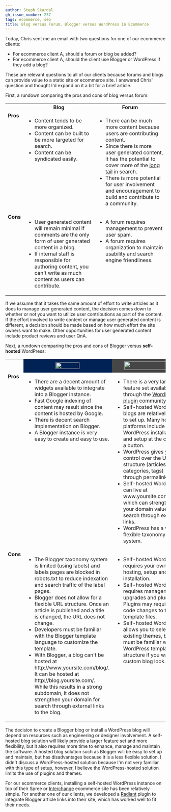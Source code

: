 ```yaml
---
author: Steph Skardal
gh_issue_number: 257
tags: ecommerce, seo
title: Blog versus Forum, Blogger versus WordPress in Ecommerce
---
```


[](http://1.bp.blogspot.com/_wWmWqyCEKEs/S131AuTPm7I/AAAAAAAADF8/UJziG2anat0/s1600-h/wordpress-logo.png)

Today, Chris sent me an email with two questions for one of our ecommerce clients:

- For ecommerce client A, should a forum or blog be added?
- For ecommerce client A, should the client use Blogger or WordPress if they add a blog?

These are relevant questions to all of our clients because forums and blogs can provide value to a static site or ecommerce site. I answered Chris' question and thought I'd expand on it a bit for a brief article.

First, a rundown comparing the pros and cons of blog versus forum:

<table cellpadding="0" cellspacing="5" class="blog_article" width="100%">
<tbody><tr class="alt">
<td width="10%"> </td>
<td align="center" width="45%"><b>Blog</b></td>
<td align="center" width="45%"><b>Forum</b></td>
</tr>
<tr>
<td valign="top"><b>Pros</b></td>
<td valign="top">
<ul>
<li>Content tends to be more organized.</li>
<li>Content can be built to be more targeted for search.</li>
<li>Content can be syndicated easily.</li>
</ul>
</td>
<td valign="top">
<ul>
<li>There can be much more content because users are contributing content.</li>
<li>Since there is more user generated content, it has the potential to cover more of the <a href="http://en.wikipedia.org/wiki/Long_Tail">long tail</a> in search.</li>
<li>There is more potential for user involvement and encouragement to build and contribute to a community.</li>
</ul>
</td>
</tr>
<tr>
<td valign="top"><b>Cons</b></td>
<td valign="top">
<ul>
<li>User generated content will remain minimal if comments are the only form of user generated content in a blog.</li>
<li>If internal staff is responsible for authoring content, you can't write as much content as users can contribute.</li>
</ul>
</td>
<td valign="top">
<ul>
<li>A forum requires management to prevent user spam.</li>
<li>A forum requires organization to maintain usability and search engine friendliness.</li>
</ul>
</td>
</tr></tbody></table>

If we assume that it takes the same amount of effort to write articles as it does to manage user generated content, the decision comes down to whether or not you want to utilize user contributions as part of the content. If the effort involved to write content or manage user generated content is different, a decision should be made based on how much effort the site owners want to make. Other opportunities for user generated content include product reviews and user QnA.

Next, a rundown comparing the pros and cons of Blogger versus **self-hosted** WordPress:

<table cellpadding="0" cellspacing="5" class="blog_article" width="100%">
<tbody><tr>
<td width="10%"> </td>
<td align="center" style="background-color:#002255;" width="45%"><b><a href="http://www.blogger.com"><img alt="" border="0" id="BLOGGER_PHOTO_ID_5430766117686011266" src="/blog/2010/01/25/blog-vs-forum-blogger-vs-wordpress/image-0.png" style="margin:5px;width: 75px; height: 20px;"/></a></b></td>

<td align="center" style="background-color:#464646;" width="45%"><b><a href="http://wordpress.org"><img alt="" border="0" id="BLOGGER_PHOTO_ID_5430766118456236978" src="/blog/2010/01/25/blog-vs-forum-blogger-vs-wordpress/image-0.png" style="margin:5px;width: 151px; height: 26px;"/></a></b></td></tr>
<tr><td valign="top"><b>Pros</b></td>
<td valign="top">
<ul>
<li>There are a decent amount of widgets available to integrate into a Blogger instance.</li>
<li>Fast Google indexing of content may result since the content is hosted by Google.</li>
<li>There is decent search implementation on Blogger.</li>
<li>A Blogger instance is very easy to create and easy to use.</li>
</ul>
</td>
<td valign="top">
<ul>
<li>There is a very large feature set available through the <a href="http://wordpress.org/extend/plugins/">WordPress plugin</a> community.</li>
<li>Self-hosted WordPress blogs are relatively easy to set up. Many hosting platforms include WordPress installation and setup at the click of a button.</li>
<li>WordPress gives you control over the URL structure (articles, categories, tags) through permalinks.</li>
<li>Self-hosted WordPress can live at www.yoursite.com/blog/ which can strengthen your domain value in search through external links.</li>
<li>WordPress has a very flexible taxonomy system.</li>
</ul>
</td>
</tr>
<tr>
<td valign="top"><b>Cons</b></td>
<td valign="top">
<ul>
<li>The Blogger taxonomy system is limited (using labels) and labels pages are blocked in robots.txt to reduce indexation and search traffic of the label pages.</li>
<li>Blogger does not allow for a flexible URL structure. Once an article is published and a title is changed, the URL does not change.</li>
<li>Developers must be familiar with the Blogger template language to customize the template.</li>
<li>With Blogger, a blog can't be hosted at http://www.yoursite.com/blog/. It can be hosted at http://blog.yoursite.com/. While this results in a strong subdomain, it does not strengthen your domain for search through external links to the blog.</li>
</ul>
</td>
<td valign="top">
<ul>
<li>Self-hosted WordPress requires your own hosting, setup and installation.</li>
<li>Self-hosted WordPress requires management of upgrades and plugins. Plugins may require code changes to the template files.</li>
<li>Self-hosted WordPress allows you to select existing themes, but you must be familiar with the WordPress template structure if you want a custom blog look.</li>
</ul>
</td>
</tr></tbody></table>

The decision to create a Blogger blog or install a WordPress blog will depend on resources such as engineering or designer involvement. A self-hosted blog solution will likely provide a larger feature set and more flexibility, but it also requires more time to enhance, manage and maintain the software. A hosted blog solution such as Blogger will be easy to set up and maintain, but has disadvantages because it is a less flexible solution. I didn't discuss a WordPress-hosted solution because I'm not very familiar with this type of setup, however, I believe the WordPress-hosted solution limits the use of plugins and themes.

For our ecommerce clients, installing a self-hosted WordPress instance on top of their Spree or [Interchange](/technology/perl-interchange) ecommerce site has been relatively simple. For another one of our clients, we developed a [Radiant](http://radiantcms.org/) plugin to integrate Blogger article links into their site, which has worked well to fit their needs.
